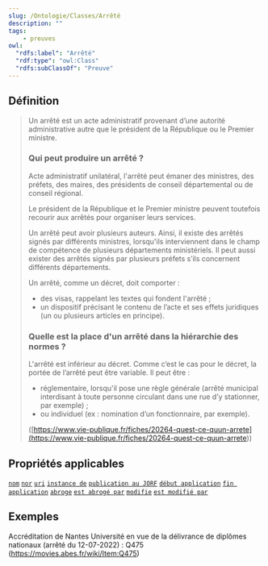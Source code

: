 ```yaml
---
slug: /Ontologie/Classes/Arrêté
description: ""
tags:
    - preuves
owl:
  "rdfs:label": "Arrêté"
  "rdf:type": "owl:Class"
  "rdfs:subClassOf": "Preuve"
---
```


<OntologyTable frontMatter={frontMatter}/>

## Définition

> Un arrêté est un acte administratif provenant d’une autorité administrative autre que le président de la République ou le Premier ministre.
>
> ### Qui peut produire un arrêté ?
>
> Acte administratif unilatéral, l'arrêté peut émaner des ministres, des préfets, des maires, des présidents de conseil départemental ou de conseil régional.
>
> Le président de la République et le Premier ministre peuvent toutefois recourir aux arrêtés pour organiser leurs services.
>
> Un arrêté peut avoir plusieurs auteurs. Ainsi, il existe des arrêtés signés par différents ministres, lorsqu'ils interviennent dans le champ de compétence de plusieurs départements ministériels. Il peut aussi exister des arrêtés signés par plusieurs préfets s’ils concernent différents départements.
>
> Un arrêté, comme un décret, doit comporter :
>
> * des visas, rappelant les textes qui fondent l'arrêté ;
> * un dispositif précisant le contenu de l’acte et ses effets juridiques (un ou plusieurs articles en principe).
>
> ### Quelle est la place d'un arrêté dans la hiérarchie des normes ?
>
> L'arrêté est inférieur au décret. Comme c’est le cas pour le décret, la portée de l’arrêté peut être variable. Il peut être :
>
> * réglementaire, lorsqu'il pose une règle générale (arrêté municipal interdisant à toute personne circulant dans une rue d’y stationner, par exemple) ;
> * ou individuel (ex : nomination d’un fonctionnaire, par exemple).
>
> ([https://www.vie-publique.fr/fiches/20264-quest-ce-quun-arrete](<https://www.vie-publique.fr/fiches/20264-quest-ce-quun-arrete>))

## Propriétés applicables

[`nom`](nom.md)
[`nor`](nor.md)
[`uri`](uri.md)
[`instance de`](instance_de.md)
[`publication au JORF`](publication_au_JORF.md)
[`début application`](début_application.md)
[`fin application`](fin_application.md)
[`abroge`](abroge.md)
[`est abrogé par`](est_abrogé_par.md)
[`modifie`](modifie.md)
[`est modifié par`](est_modifié_par.md)

## Exemples 

 Accréditation de Nantes Université en vue de la délivrance de diplômes nationaux (arrêté du 12-07-2022) : Q475 (https://movies.abes.fr/wiki/Item:Q475)
